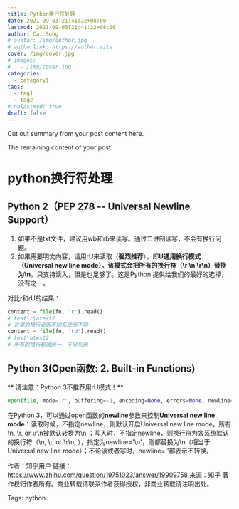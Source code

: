 ```yaml
---
title: Python换行符处理
date: 2021-09-03T21:41:22+08:00
lastmod: 2021-09-03T21:41:22+08:00
author: Cai Song
# avatar: /img/author.jpg
# authorlink: https://author.site
cover: /img/cover.jpg
# images:
#   - /img/cover.jpg
categories:
  - category1
tags:
  - tag1
  - tag2
# nolastmod: true
draft: false
---
```


Cut out summary from your post content here.

<!--more-->

The remaining content of your post.
# python换行符处理

##  Python 2（PEP 278 -- Universal Newline Support）
  1. 如果不是txt文件，建议用wb和rb来读写。通过二进制读写，不会有换行问题。
  2. 如果需要明文内容，请用rU来读取（**强烈推荐**），即**U通用换行模式（Universal new line mode）。该模式会把所有的换行符（\r \n \r\n）替换为\n**。只支持读入，但是也足够了。这是Python 提供给我们的最好的选择，没有之一。

  对比r和rU的结果：
  ```python
  content = file(fn, 'r').read()
  # test\r\ntest2
  # 这里的换行会因不同系统而不同                       
  content = file(fn, 'rU').read()
  # test\ntest2
  # 所有的换行都被统一，不分系统
```

## Python 3(Open函数: 2. Built-in Functions)
** 请注意：Python 3不推荐用rU模式！**

```python
open(file, mode='r', buffering=-1, encoding=None, errors=None, newline=None, closefd=True)
```
在Python 3，可以通过open函数的**newline**参数来控制**Universal new line mode**：读取时候，不指定newline，则默认开启Universal new line mode，所有\n, \r, or \r\n被默认转换为\n ；写入时，不指定newline，则换行符为各系统默认的换行符（\n, \r, or \r\n, ），指定为newline='\n'，则都替换为\n（相当于Universal new line mode）；不论读或者写时，newline=''都表示不转换。

作者：知乎用户
链接：https://www.zhihu.com/question/19751023/answer/19909758
来源：知乎
著作权归作者所有。商业转载请联系作者获得授权，非商业转载请注明出处。

Tags:
  python